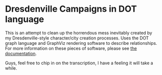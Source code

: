 Dresdenville Campaigns in DOT language
=========================================

This is an attempt to clean up the horrendous mess inevitably created by my Dresdenville-style character/city creation processes. Uses the DOT graph language and GraphViz rendering software to describe relationships. For more information on these pieces of software, please see [the documentation](http://www.graphviz.org/Documentation.php).

Guys, feel free to chip in on the transcription, I have a feeling it will take a while.
